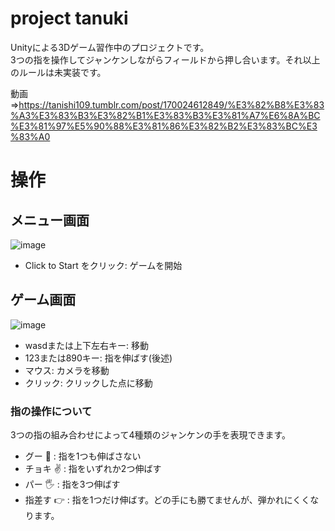 # project tanuki

Unityによる3Dゲーム習作中のプロジェクトです。  
3つの指を操作してジャンケンしながらフィールドから押し合います。それ以上のルールは未実装です。

動画=>https://tanishi109.tumblr.com/post/170024612849/%E3%82%B8%E3%83%A3%E3%83%B3%E3%82%B1%E3%83%B3%E3%81%A7%E6%8A%BC%E3%81%97%E5%90%88%E3%81%86%E3%82%B2%E3%83%BC%E3%83%A0

# 操作

## メニュー画面

![image](https://user-images.githubusercontent.com/5266152/35257403-5b237e0a-003c-11e8-80bc-7e9a57a72d80.png)

- Click to Start をクリック: ゲームを開始

## ゲーム画面

![image](https://user-images.githubusercontent.com/5266152/35257388-48fa274c-003c-11e8-9bf2-e6ecdac69967.png)

- wasdまたは上下左右キー: 移動
- 123または890キー: 指を伸ばす(後述)
- マウス: カメラを移動
- クリック: クリックした点に移動

### 指の操作について

3つの指の組み合わせによって4種類のジャンケンの手を表現できます。

- グー :punch: : 指を1つも伸ばさない
- チョキ :v: : 指をいずれか2つ伸ばす
- パー :raised_hand_with_fingers_splayed: : 指を3つ伸ばす
- 指差す :point_right: : 指を1つだけ伸ばす。どの手にも勝てませんが、弾かれにくくなります。

